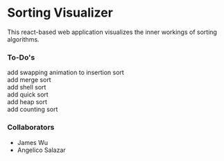 # Sorting Visualizer
This react-based web application visualizes the inner workings of sorting algorithms.

### To-Do's
add swapping animation to insertion sort\
add merge sort\
add shell sort\
add quick sort\
add heap sort\
add counting sort

### Collaborators
- James Wu
- Angelico Salazar